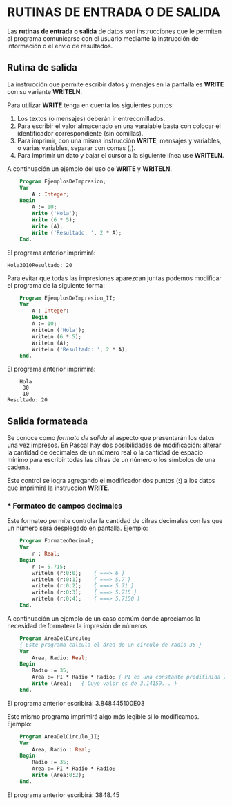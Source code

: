 # RUTINAS DE ENTRADA O DE SALIDA

Las **rutinas de entrada o salida** de datos son instrucciones que le permiten al programa comunicarse con el usuario mediante la instrucción de información o el envío de resultados.


## Rutina de salida

La instrucción que permite escribir datos y menajes en la pantalla es **WRITE** con su variante **WRITELN**.    

Para utilizar  **WRITE** tenga en cuenta los siguientes puntos:

1. Los textos (o mensajes) deberán ir entrecomillados.
2. Para escribir el valor almacenado en una varaiable basta con colocar el identificador correspondiente (sin comillas).
3. Para imprimir, con una misma instrucción **WRITE**, mensajes y variables, o varias variables, separar con comas (,).
4. Para imprimir un dato y bajar el cursor a la siguiente línea use **WRITELN**.

A continuación un ejemplo del uso de **WRITE** y **WRITELN**.


```pascal
    Program EjemplosDeImpresion;
    Var
        A : Integer;
    Begin
        A := 10;
        Write ('Hola');
        Write (6 * 5);
        Write (A); 
        Write ('Resultado: ', 2 * A);
    End.
```

El programa anterior imprimirá:

    Hola3010Resultado: 20

Para evitar que todas las impresiones aparezcan juntas podemos modificar el programa de la siguiente forma:


```pascal
    Program EjemplosDeImpresion_II;
    Var
        A : Integer:
        Begin
        A := 10;
        WriteLn ('Hola');
        WriteLn (6 * 5);
        WriteLn (A);
        WriteLn ('Resultado: ', 2 * A);
    End.
```

El programa anterior imprimirá:

        Hola
         30
         10
    Resultado: 20


## Salida formateada

Se conoce como *formato de salida* al aspecto que presentarán los datos una vez impresos. En Pascal hay dos posibilidades de modificación: alterar la cantidad de decimales de un número real o la cantidad de espacio mínimo para escribir todas las cifras de un número o los símbolos de una cadena.

Este control se logra agregando el modificador dos puntos (**:**) a los datos que imprimirá la instrucción **WRITE**.


### * Formateo de campos decimales

Este formateo permite controlar la cantidad de cifras decimales con las que un número será desplegado en pantalla. Ejemplo:


```pascal
    Program FormateoDecimal;
    Var
        r : Real;
    Begin
        r := 5.715;
        writeln (r:0:0);    { ===> 6 }
        writeln (r:0:1);    { ===> 5.7 }
        writeln (r:0:2);    { ===> 5.71 }
        writeln (r:0:3);    { ===> 5.715 }
        writeln (r:0:4);    { ===> 5.7150 }
    End.
```


A continuación un ejemplo de un caso comúm donde apreciamos la necesidad de formatear la impresión de números.


```pascal
    Program AreaDelCirculo;
    { Este programa calcula el área de un círculo de radio 35 }
    Var
        Area, Radio: Real;
    Begin
        Radio := 35;
        Area := PI * Radio * Radio; { PI es una constante predifinida }
        Write (Area);   { Cuyo valor es de 3.14159... }
    End.
```


El programa anterior escribirá:      3.848445100E03 


Este mismo programa imprimirá algo más legible si lo modificamos. Ejemplo:


```pascal
    Program AreaDelCirculo_II;
    Var
        Area, Radio : Real;
    Begin
        Radio := 35;
        Area := PI * Radio * Radio;
        Write (Area:0:2);
    End.
```


El programa anterior escribirá:     3848.45